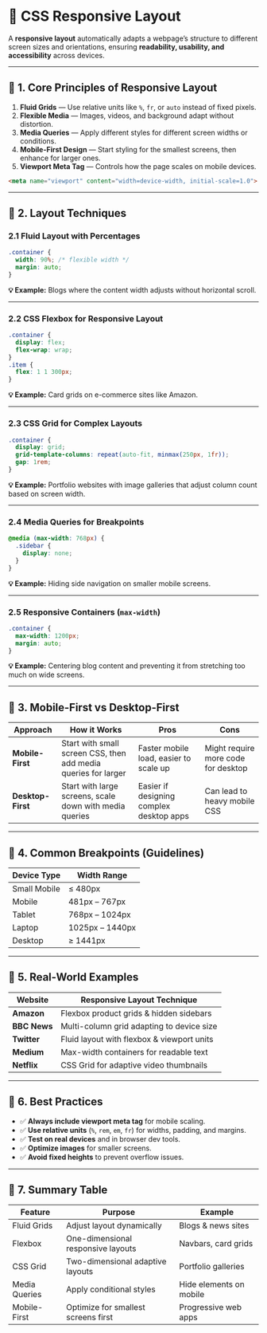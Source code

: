 # 🎯 CSS Responsive Layout 

A **responsive layout** automatically adapts a webpage’s structure to different screen sizes and orientations, ensuring **readability, usability, and accessibility** across devices.

---

## 📌 1. Core Principles of Responsive Layout

1. **Fluid Grids** — Use relative units like `%`, `fr`, or `auto` instead of fixed pixels.
2. **Flexible Media** — Images, videos, and background adapt without distortion.
3. **Media Queries** — Apply different styles for different screen widths or conditions.
4. **Mobile-First Design** — Start styling for the smallest screens, then enhance for larger ones.
5. **Viewport Meta Tag** — Controls how the page scales on mobile devices.

```html
<meta name="viewport" content="width=device-width, initial-scale=1.0">
```

---

## 📌 2. Layout Techniques

### **2.1 Fluid Layout with Percentages**

```css
.container {
  width: 90%; /* flexible width */
  margin: auto;
}
```

**💡 Example:** Blogs where the content width adjusts without horizontal scroll.

---

### **2.2 CSS Flexbox for Responsive Layout**

```css
.container {
  display: flex;
  flex-wrap: wrap;
}
.item {
  flex: 1 1 300px;
}
```

**💡 Example:** Card grids on e-commerce sites like Amazon.

---

### **2.3 CSS Grid for Complex Layouts**

```css
.container {
  display: grid;
  grid-template-columns: repeat(auto-fit, minmax(250px, 1fr));
  gap: 1rem;
}
```

**💡 Example:** Portfolio websites with image galleries that adjust column count based on screen width.

---

### **2.4 Media Queries for Breakpoints**

```css
@media (max-width: 768px) {
  .sidebar {
    display: none;
  }
}
```

**💡 Example:** Hiding side navigation on smaller mobile screens.

---

### **2.5 Responsive Containers (`max-width`)**

```css
.container {
  max-width: 1200px;
  margin: auto;
}
```

**💡 Example:** Centering blog content and preventing it from stretching too much on wide screens.

---

## 📌 3. Mobile-First vs Desktop-First

| Approach          | How it Works                                                   | Pros                                     | Cons                                |
| ----------------- | -------------------------------------------------------------- | ---------------------------------------- | ----------------------------------- |
| **Mobile-First**  | Start with small screen CSS, then add media queries for larger | Faster mobile load, easier to scale up   | Might require more code for desktop |
| **Desktop-First** | Start with large screens, scale down with media queries        | Easier if designing complex desktop apps | Can lead to heavy mobile CSS        |

---

## 📌 4. Common Breakpoints (Guidelines)

| Device Type  | Width Range     |
| ------------ | --------------- |
| Small Mobile | ≤ 480px         |
| Mobile       | 481px – 767px   |
| Tablet       | 768px – 1024px  |
| Laptop       | 1025px – 1440px |
| Desktop      | ≥ 1441px        |

---

## 📌 5. Real-World Examples

| Website      | Responsive Layout Technique                |
| ------------ | ------------------------------------------ |
| **Amazon**   | Flexbox product grids & hidden sidebars    |
| **BBC News** | Multi-column grid adapting to device size  |
| **Twitter**  | Fluid layout with flexbox & viewport units |
| **Medium**   | Max-width containers for readable text     |
| **Netflix**  | CSS Grid for adaptive video thumbnails     |

---

## 📌 6. Best Practices

* ✅ **Always include viewport meta tag** for mobile scaling.
* ✅ **Use relative units** (`%`, `rem`, `em`, `fr`) for widths, padding, and margins.
* ✅ **Test on real devices** and in browser dev tools.
* ✅ **Optimize images** for smaller screens.
* ✅ **Avoid fixed heights** to prevent overflow issues.

---

## 📌 7. Summary Table

| Feature       | Purpose                             | Example                 |
| ------------- | ----------------------------------- | ----------------------- |
| Fluid Grids   | Adjust layout dynamically           | Blogs & news sites      |
| Flexbox       | One-dimensional responsive layouts  | Navbars, card grids     |
| CSS Grid      | Two-dimensional adaptive layouts    | Portfolio galleries     |
| Media Queries | Apply conditional styles            | Hide elements on mobile |
| Mobile-First  | Optimize for smallest screens first | Progressive web apps    |
